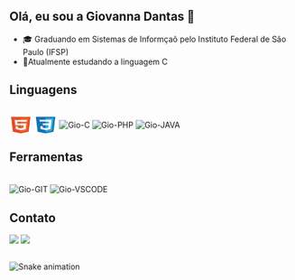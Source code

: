 ## Olá, eu sou a Giovanna Dantas 👋

- 🎓 Graduando em Sistemas de Informçaõ pelo Instituto Federal de São Paulo (IFSP) 
- 🌱Atualmente estudando a linguagem C
## **Linguagens**
<div style="display: inline_block"><br>
  <img align="center" alt="Gio-HTML" height="30" width="40" src="https://raw.githubusercontent.com/devicons/devicon/master/icons/html5/html5-original.svg">
  <img align="center" alt="Gio-CSS" height="30" width="40" src="https://raw.githubusercontent.com/devicons/devicon/master/icons/css3/css3-original.svg">
  <img align="center" alt="Gio-C" height="35" width="40"  src="https://cdn.jsdelivr.net/gh/devicons/devicon@latest/icons/c/c-original.svg" />  
 <img align="center" alt="Gio-PHP" height="35" width="40" src="https://cdn.jsdelivr.net/gh/devicons/devicon@latest/icons/php/php-plain.svg" />
 <img align="center" alt="Gio-JAVA" height="35" width="40" src="https://cdn.jsdelivr.net/gh/devicons/devicon@latest/icons/java/java-original-wordmark.svg" />
</div>

## **Ferramentas**
<div style="display: inline_block"><br>
<img align="center" alt="Gio-GIT" height="30" width="40" src="https://cdn.jsdelivr.net/gh/devicons/devicon@latest/icons/git/git-original.svg" />
<img align="center" alt="Gio-VSCODE" height="30" width="40" src="https://cdn.jsdelivr.net/gh/devicons/devicon@latest/icons/vscode/vscode-original.svg" />
</div>

## **Contato**
<div>
<a href = "mailto:desouzagiovannadantas@gmail.com"><img loading="lazy" src="https://img.shields.io/badge/Gmail-D14836?style=for-the-badge&logo=gmail&logoColor=white" target="_blank"></a> 
<a href="https://www.linkedin.com/in/giovanna-dantass/" target="_blank"><img src="https://img.shields.io/badge/-LinkedIn-%230077B5?style=for-the-badge&logo=linkedin&logoColor=white" target="_blank"></a> 
</div>

##

![Snake animation](https://github.com/seu-usuário-aqui/seu-usuário-aqui/blob/output/github-contribution-grid-snake.svg)
